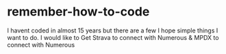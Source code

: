 remember-how-to-code
====================
I havent coded in almost 15 years but there are a few I hope simple things I want to do.
I would like to Get Strava to connect with Numerous & MPDX to connect with Numerous
